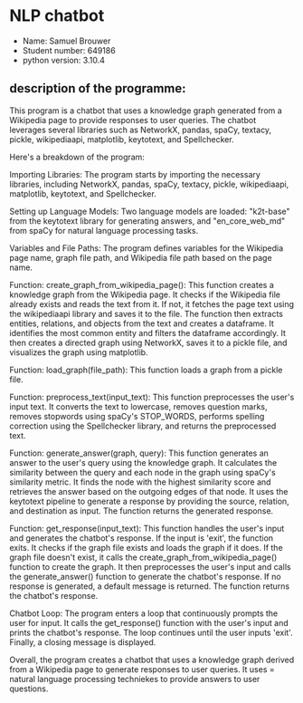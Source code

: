 # NLP chatbot

- Name: Samuel Brouwer
- Student number: 649186
- python version: 3.10.4

## description of the programme:

This program is a chatbot that uses a knowledge graph generated from a Wikipedia page to provide responses to user queries. The chatbot leverages several libraries such as NetworkX, pandas, spaCy, textacy, pickle, wikipediaapi, matplotlib, keytotext, and Spellchecker.

Here's a breakdown of the program:

Importing Libraries: The program starts by importing the necessary libraries, including NetworkX, pandas, spaCy, textacy, pickle, wikipediaapi, matplotlib, keytotext, and Spellchecker.

Setting up Language Models: Two language models are loaded: "k2t-base" from the keytotext library for generating answers, and "en_core_web_md" from spaCy for natural language processing tasks.

Variables and File Paths: The program defines variables for the Wikipedia page name, graph file path, and Wikipedia file path based on the page name.

Function: create_graph_from_wikipedia_page(): This function creates a knowledge graph from the Wikipedia page. It checks if the Wikipedia file already exists and reads the text from it. If not, it fetches the page text using the wikipediaapi library and saves it to the file. The function then extracts entities, relations, and objects from the text and creates a dataframe. It identifies the most common entity and filters the dataframe accordingly. It then creates a directed graph using NetworkX, saves it to a pickle file, and visualizes the graph using matplotlib.

Function: load_graph(file_path): This function loads a graph from a pickle file.

Function: preprocess_text(input_text): This function preprocesses the user's input text. It converts the text to lowercase, removes question marks, removes stopwords using spaCy's STOP_WORDS, performs spelling correction using the Spellchecker library, and returns the preprocessed text.

Function: generate_answer(graph, query): This function generates an answer to the user's query using the knowledge graph. It calculates the similarity between the query and each node in the graph using spaCy's similarity metric. It finds the node with the highest similarity score and retrieves the answer based on the outgoing edges of that node. It uses the keytotext pipeline to generate a response by providing the source, relation, and destination as input. The function returns the generated response.

Function: get_response(input_text): This function handles the user's input and generates the chatbot's response. If the input is 'exit', the function exits. It checks if the graph file exists and loads the graph if it does. If the graph file doesn't exist, it calls the create_graph_from_wikipedia_page() function to create the graph. It then preprocesses the user's input and calls the generate_answer() function to generate the chatbot's response. If no response is generated, a default message is returned. The function returns the chatbot's response.

Chatbot Loop: The program enters a loop that continuously prompts the user for input. It calls the get_response() function with the user's input and prints the chatbot's response. The loop continues until the user inputs 'exit'. Finally, a closing message is displayed.

Overall, the program creates a chatbot that uses a knowledge graph derived from a Wikipedia page to generate responses to user queries. It uses = natural language processing techniekes to provide answers to user questions.
